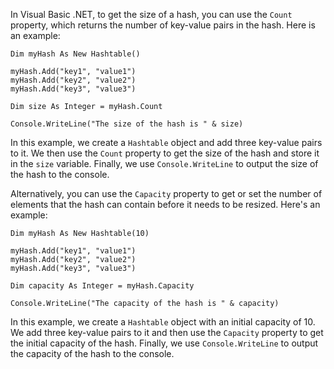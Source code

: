 In Visual Basic .NET, to get the size of a hash, you can use the `Count` property, which returns the number of key-value pairs in the hash. Here is an example:

```
Dim myHash As New Hashtable()

myHash.Add("key1", "value1")
myHash.Add("key2", "value2")
myHash.Add("key3", "value3")

Dim size As Integer = myHash.Count

Console.WriteLine("The size of the hash is " & size)
```

In this example, we create a `Hashtable` object and add three key-value pairs to it. We then use the `Count` property to get the size of the hash and store it in the `size` variable. Finally, we use `Console.WriteLine` to output the size of the hash to the console.

Alternatively, you can use the `Capacity` property to get or set the number of elements that the hash can contain before it needs to be resized. Here's an example:

```
Dim myHash As New Hashtable(10)

myHash.Add("key1", "value1")
myHash.Add("key2", "value2")
myHash.Add("key3", "value3")

Dim capacity As Integer = myHash.Capacity

Console.WriteLine("The capacity of the hash is " & capacity)
```

In this example, we create a `Hashtable` object with an initial capacity of 10. We add three key-value pairs to it and then use the `Capacity` property to get the initial capacity of the hash. Finally, we use `Console.WriteLine` to output the capacity of the hash to the console.